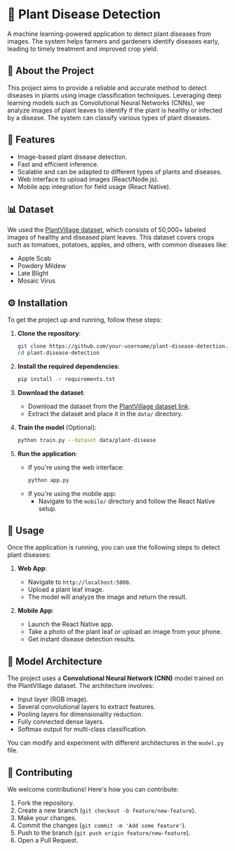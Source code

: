 # 🌱 Plant Disease Detection


A machine learning-powered application to detect plant diseases from images. The system helps farmers and gardeners identify diseases early, leading to timely treatment and improved crop yield.


## 🌟 About the Project

This project aims to provide a reliable and accurate method to detect diseases in plants using image classification techniques. Leveraging deep learning models such as Convolutional Neural Networks (CNNs), we analyze images of plant leaves to identify if the plant is healthy or infected by a disease. The system can classify various types of plant diseases.

## 🚀 Features

- Image-based plant disease detection.
- Fast and efficient inference.
- Scalable and can be adapted to different types of plants and diseases.
- Web interface to upload images (React/Node.js).
- Mobile app integration for field usage (React Native).

## 📊 Dataset

We used the [PlantVillage dataset](https://www.plantvillage.org/), which consists of 50,000+ labeled images of healthy and diseased plant leaves. This dataset covers crops such as tomatoes, potatoes, apples, and others, with common diseases like:

- Apple Scab
- Powdery Mildew
- Late Blight
- Mosaic Virus

## ⚙️ Installation

To get the project up and running, follow these steps:

1. **Clone the repository**:
    ```bash
    git clone https://github.com/your-username/plant-disease-detection.git
    cd plant-disease-detection
    ```

2. **Install the required dependencies**:
    ```bash
    pip install -r requirements.txt
    ```

3. **Download the dataset**:
    - Download the dataset from the [PlantVillage dataset link](https://www.plantvillage.org/).
    - Extract the dataset and place it in the `data/` directory.

4. **Train the model** (Optional):
    ```bash
    python train.py --dataset data/plant-disease
    ```

5. **Run the application**:
    - If you're using the web interface:
      ```bash
      python app.py
      ```
    - If you're using the mobile app:
      - Navigate to the `mobile/` directory and follow the React Native setup.

## 🚦 Usage

Once the application is running, you can use the following steps to detect plant diseases:

1. **Web App**:
   - Navigate to `http://localhost:5000`.
   - Upload a plant leaf image.
   - The model will analyze the image and return the result.

2. **Mobile App**:
   - Launch the React Native app.
   - Take a photo of the plant leaf or upload an image from your phone.
   - Get instant disease detection results.

## 🧠 Model Architecture

The project uses a **Convolutional Neural Network (CNN)** model trained on the PlantVillage dataset. The architecture involves:

- Input layer (RGB image).
- Several convolutional layers to extract features.
- Pooling layers for dimensionality reduction.
- Fully connected dense layers.
- Softmax output for multi-class classification.

You can modify and experiment with different architectures in the `model.py` file.

## 🤝 Contributing

We welcome contributions! Here's how you can contribute:

1. Fork the repository.
2. Create a new branch (`git checkout -b feature/new-feature`).
3. Make your changes.
4. Commit the changes (`git commit -m 'Add some feature'`).
5. Push to the branch (`git push origin feature/new-feature`).
6. Open a Pull Request.
